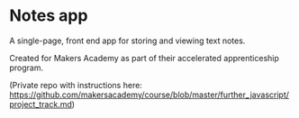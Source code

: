 # Notes app

A single-page, front end app for storing and viewing text notes.

Created for Makers Academy as part of their accelerated apprenticeship program.

(Private repo with instructions here: https://github.com/makersacademy/course/blob/master/further_javascript/project_track.md)
